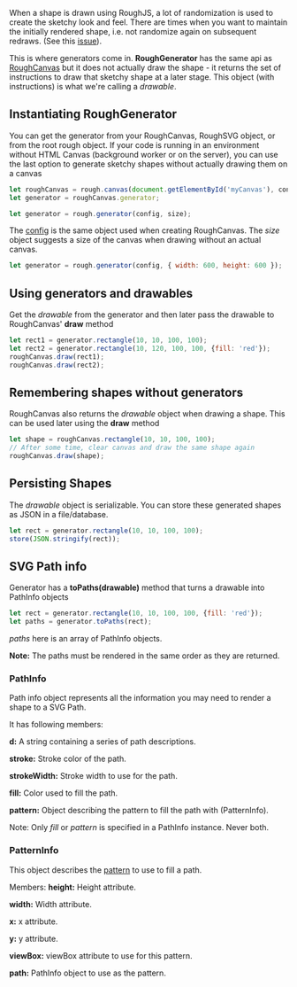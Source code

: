 When a shape is drawn using RoughJS, a lot of randomization is used to create the sketchy look and feel. There are times when you want to maintain the initially rendered shape, i.e. not randomize again on subsequent redraws. (See this [issue](https://github.com/pshihn/rough/issues/27)).

This is where generators come in. **RoughGenerator** has the same api as [RoughCanvas](https://github.com/pshihn/rough/wiki#roughcanvas) but it does not actually draw the shape - it returns the set of instructions to draw that sketchy shape at a later stage. This object (with instructions) is what we're calling a *drawable*.

## Instantiating RoughGenerator
You can get the generator from your RoughCanvas, RoughSVG object, or from the root rough object.
If your code is running in an environment without HTML Canvas (background worker or on the server), you can use the last option to generate sketchy shapes without actually drawing them on a canvas

```javascript
let roughCanvas = rough.canvas(document.getElementById('myCanvas'), config);
let generator = roughCanvas.generator;
```
```javascript
let generator = rough.generator(config, size);
```

The [config](https://github.com/pshihn/rough/wiki#config) is the same object used when creating RoughCanvas.
The *size* object suggests a size of the canvas when drawing without an actual canvas.

```javascript
let generator = rough.generator(config, { width: 600, height: 600 });
```

## Using generators and drawables

Get the *drawable* from the generator and then later pass the drawable to RoughCanvas' **draw** method

```javascript
let rect1 = generator.rectangle(10, 10, 100, 100);
let rect2 = generator.rectangle(10, 120, 100, 100, {fill: 'red'});
roughCanvas.draw(rect1);
roughCanvas.draw(rect2);
```

## Remembering shapes without generators

RoughCanvas also returns the *drawable* object when drawing a shape. This can be used later using the **draw** method

```javascript
let shape = roughCanvas.rectangle(10, 10, 100, 100);
// After some time, clear canvas and draw the same shape again
roughCanvas.draw(shape);
```

## Persisting Shapes

The *drawable* object is serializable. You can store these generated shapes as JSON in a file/database.
```javascript
let rect = generator.rectangle(10, 10, 100, 100);
store(JSON.stringify(rect));
```

## SVG Path info
Generator has a **toPaths(drawable)** method that turns a drawable into PathInfo objects
```javascript
let rect = generator.rectangle(10, 10, 100, 100, {fill: 'red'});
let paths = generator.toPaths(rect);
```
*paths* here is an array of PathInfo objects.

**Note:** The paths must be rendered in the same order as they are returned. 

### PathInfo
Path info object represents all the information you may need to render a shape to a SVG Path.

It has following members:

**d:** A string containing a series of path descriptions.

**stroke:** Stroke color of the path.

**strokeWidth:**  Stroke width to use for the path.

**fill:** Color used to fill the path.

**pattern:** Object describing the pattern to fill the path with (PatternInfo).

Note: Only _fill_ or _pattern_ is specified in a PathInfo instance. Never both. 

### PatternInfo
This object describes the [pattern](https://developer.mozilla.org/en-US/docs/Web/SVG/Element/pattern) to use to fill a path.

Members:
**height:** Height attribute.

**width:** Width attribute.

**x:** x attribute.

**y:** y attribute.

**viewBox:** viewBox attribute to use for this pattern.

**path:** PathInfo object to use as the pattern.


